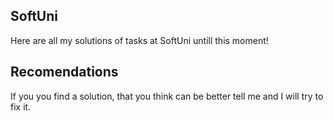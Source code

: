 ## SoftUni
Here are all my solutions of tasks at SoftUni untill this moment!
## Recomendations
If you you find a solution, that you think can be better tell me and I will try to fix it.

